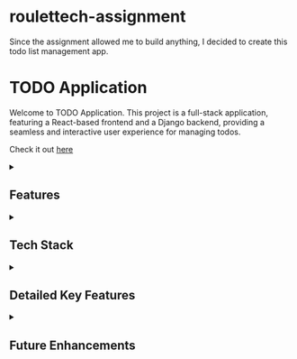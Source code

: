 # roulettech-assignment

Since the assignment allowed me to build anything, I decided to create this todo list management app.

# TODO Application

Welcome to TODO Application. This project is a full-stack application, featuring a React-based frontend and a Django backend, providing a seamless and interactive user experience for managing todos.

Check it out [here](http://d12eo7gxjc1eku.cloudfront.net)
  
<details>
  <summary><h2>Features</h2></summary>
  
  - **User Authentication**: Secure login and registration functionality to keep your todos private.
  - **Create, Read, Update, Delete (CRUD) Todos**: Full management of your todo tasks.
  - **Light and Dark Mode**: Switch between light and dark themes to suit your preference.
  - **Searching**: Easily find tasks by searching any keyword from the todo task.
  - **Responsive Design**: A user-friendly interface that adapts to different screen sizes, ensuring a great experience on both desktop and mobile devices.
  - **Progressive Web App (PWA)**: The frontend is designed as a PWA, allowing for an app-like experience on supported devices.
</details>

  
</details>

<details>
  <summary><h2>Tech Stack</h2></summary>

- **Frontend**

  The frontend is built with React, utilizing Create React App for scaffolding. Styling is achieved with Emotion Styled Components and Material-UI for a modern look and feel.
  
- **Backend**

  The backend is powered by Django, a high-level Python web framework that encourages rapid development and clean, pragmatic design. It handles user authentication, data persistence in SQLite, and serves the RESTful API endpoints for the frontend.
  
- **Deployment**
  - The frontend of the application is hosted on AWS S3 with CloudFront as the CDN. This setup ensures fast and reliable access to the application worldwide.
  - The backend is deployed on an AWS EC2 instance. This provides a scalable and reliable server environment for handling the application's backend services, including user authentication, data persistence, and serving RESTful API endpoints.
  - The backend URL is securely stored in the environment variables (env file) for easier management and deployment.
</details>

<details>
  <summary><h2>Detailed Key Features</h2></summary>
  
Below are some features that make this app robust and appealing.

`Dashboard Synchronization / Real-time Updates`

The Dashboard component ensures seamless synchronization every time a todo item is created, updated, or deleted. The `NewTodo` and `UpdateTodo` components handle these changes and invoke callback functions like `refreshAllTodos` and `refreshStats`. These functions use refs to trigger a rerender in the `AllTodos` and `TodoStats` components, ensuring the Dashboard always displays the most current data for a dynamic and responsive user experience.

`Light & Dark Mode`

Users can switch between light and dark themes to suit their preference, enhancing the usability and visual appeal of the application. The design is scalable, allowing for the addition of numerous themes in the future.

`User Authentication`

Secure login and registration functionality to keep your todos private. The application uses token-based authentication to ensure that only authorized users can access their todos. 

`Create, Read, Update, Delete (CRUD) Todos`

Full management of your todo tasks. Users can create new todos, view all their existing todos, update the details of their todos, and delete todos they no longer need. The CRUD operations are implemented with RESTful API endpoints, ensuring a smooth and efficient user experience.

`Searching`

Easily find tasks by searching any keyword from the todo task. The search functionality allows users to quickly locate specific todos by entering relevant keywords, improving the usability and efficiency of the application.

`Responsive Design`

A user-friendly interface that adapts to different screen sizes, ensuring a great experience on both desktop and mobile devices. The responsive design ensures that users can manage their todos comfortably, regardless of the device they are using.

`Statistics`

The application includes features for displaying statistics related to the user's todos. This helps users track their productivity and manage their tasks more effectively.
  
`Error Handling and Validation`

Robust error handling and validation mechanisms ensure that the application operates smoothly. Users receive clear feedback in case of errors or invalid input, enhancing the overall user experience.
</details>

<details>
  <summary><h2>Future Enhancements</h2></summary>

When I start a project, I always develop keeping its future in mind. For this one, Below are some ideas I have in mind.

`Customizable Themes`

Expand the theme options beyond light and dark mode to include customizable color schemes. Allow users to personalize their interface according to their preferences.

`Collaborative Features` 

Introduce collaboration capabilities where users can share and work on todos together with team members or collaborators. This could include real-time updates and shared task lists.

`Notification System` 

Implement a notification system to alert users about upcoming deadlines, completed tasks, or changes made by collaborators. Integration with push notifications can enhance user engagement and productivity.

`Integration with Calendar Services` 

Enable synchronization with popular calendar services (e.g., Google Calendar, Outlook) to automatically populate tasks and deadlines into users' calendars. This integration simplifies planning and time management.

`Advanced Analytics` 

Enhance the statistics and analytics section with predictive analytics and data visualization. Provide insights into task completion rates, productivity trends, and suggestions for optimizing task management.

`Offline Access` 

Further enhance the PWA capabilities by enabling offline access to todos. Implement offline storage and synchronization so users can continue managing tasks even without an internet connection.

`Task Dependencies and Reminders` 

Introduce features for setting task dependencies and reminders. Allow users to create sequential tasks that automatically update based on completion status and send reminders for upcoming deadlines.

`Voice Command Integration`

Incorporate voice command capabilities for hands-free task management. Users can add, update, or delete todos using voice commands, enhancing accessibility and convenience.
</details>
